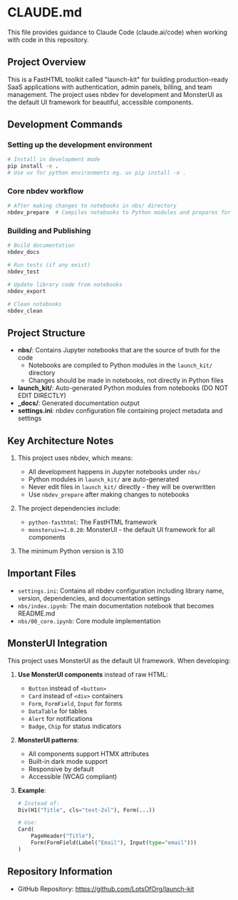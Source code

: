 # CLAUDE.md

This file provides guidance to Claude Code (claude.ai/code) when working with code in this repository.

## Project Overview

This is a FastHTML toolkit called "launch-kit" for building production-ready SaaS applications with authentication, admin panels, billing, and team management. The project uses nbdev for development and MonsterUI as the default UI framework for beautiful, accessible components.

## Development Commands

### Setting up the development environment
```bash
# Install in development mode
pip install -e .
# Use uv for python environments eg. uv pip install -e .
```

### Core nbdev workflow
```bash
# After making changes to notebooks in nbs/ directory
nbdev_prepare  # Compiles notebooks to Python modules and prepares for commit
```

### Building and Publishing
```bash
# Build documentation
nbdev_docs

# Run tests (if any exist)
nbdev_test

# Update library code from notebooks
nbdev_export

# Clean notebooks
nbdev_clean
```

## Project Structure

- **nbs/**: Contains Jupyter notebooks that are the source of truth for the code
  - Notebooks are compiled to Python modules in the `launch_kit/` directory
  - Changes should be made in notebooks, not directly in Python files
- **launch_kit/**: Auto-generated Python modules from notebooks (DO NOT EDIT DIRECTLY)
- **_docs/**: Generated documentation output
- **settings.ini**: nbdev configuration file containing project metadata and settings

## Key Architecture Notes

1. This project uses nbdev, which means:
   - All development happens in Jupyter notebooks under `nbs/`
   - Python modules in `launch_kit/` are auto-generated
   - Never edit files in `launch_kit/` directly - they will be overwritten
   - Use `nbdev_prepare` after making changes to notebooks

2. The project dependencies include:
   - `python-fasthtml`: The FastHTML framework
   - `monsterui>=1.0.20`: MonsterUI - the default UI framework for all components

3. The minimum Python version is 3.10

## Important Files

- `settings.ini`: Contains all nbdev configuration including library name, version, dependencies, and documentation settings
- `nbs/index.ipynb`: The main documentation notebook that becomes README.md
- `nbs/00_core.ipynb`: Core module implementation

## MonsterUI Integration

This project uses MonsterUI as the default UI framework. When developing:

1. **Use MonsterUI components** instead of raw HTML:
   - `Button` instead of `<button>`
   - `Card` instead of `<div>` containers
   - `Form`, `FormField`, `Input` for forms
   - `DataTable` for tables
   - `Alert` for notifications
   - `Badge`, `Chip` for status indicators

2. **MonsterUI patterns**:
   - All components support HTMX attributes
   - Built-in dark mode support
   - Responsive by default
   - Accessible (WCAG compliant)
   
3. **Example**:
   ```python
   # Instead of:
   Div(H1("Title", cls="text-2xl"), Form(...))
   
   # Use:
   Card(
       PageHeader("Title"),
       Form(FormField(Label("Email"), Input(type="email")))
   )
   ```

## Repository Information

- GitHub Repository: https://github.com/LotsOfOrg/launch-kit